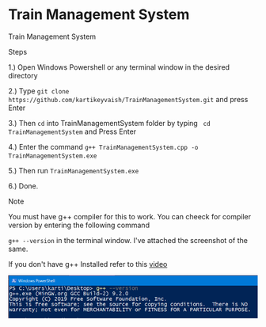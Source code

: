 # Train Management System
Train Management System

Steps 

1.) Open Windows Powershell or any terminal window in the desired directory

2.) Type `git clone https://github.com/kartikeyvaish/TrainManagementSystem.git` and press Enter

3.) Then `cd` into TrainManagementSystem folder by typing ` cd TrainManagementSystem` and Press Enter

4.) Enter the command `g++ TrainManagementSystem.cpp -o TrainManagementSystem.exe`

5.) Then run `TrainManagementSystem.exe`

6.) Done.

Note

You must have g++ compiler for this to work. You can cheeck for compiler version by entering the following command

`g++ --version` in the terminal window. I've attached the screenshot of the same.

If you don't have g++ Installed refer to this [video](https://www.youtube.com/watch?v=sXW2VLrQ3Bs)


![alt text](https://github.com/kartikeyvaish/TrainManagementSystem/blob/master/Screenshots/G%2B%2B%20Screenshot.png?raw=true)
